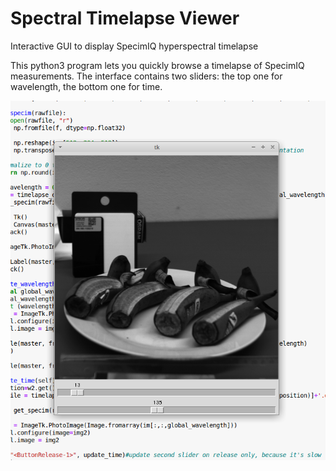 # Spectral Timelapse Viewer
Interactive GUI to display SpecimIQ hyperspectral timelapse

This python3 program lets you quickly browse a timelapse of SpecimIQ measurements. The interface contains two sliders: the top one for wavelength, the bottom one for time.

![screenshot](https://github.com/mrmartin/spectral_timelapse_viewer/raw/master/Screenshot_2019-09-18_19-29-48.png "Banana Experiment Screenshot")
